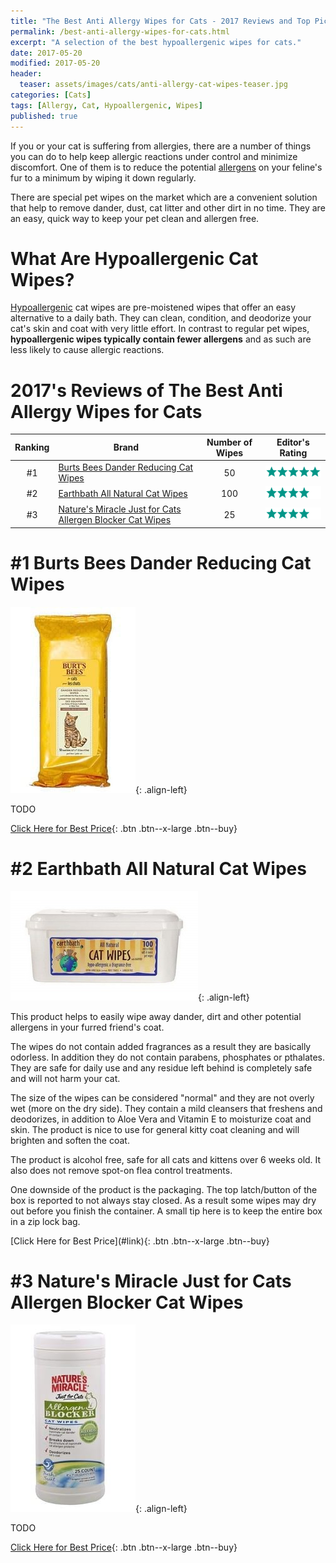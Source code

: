 ```yaml
---
title: "The Best Anti Allergy Wipes for Cats - 2017 Reviews and Top Picks"
permalink: /best-anti-allergy-wipes-for-cats.html
excerpt: "A selection of the best hypoallergenic wipes for cats."
date: 2017-05-20
modified: 2017-05-20
header:
  teaser: assets/images/cats/anti-allergy-cat-wipes-teaser.jpg
categories: [Cats]
tags: [Allergy, Cat, Hypoallergenic, Wipes]
published: true
---
```


If you or your cat is suffering from allergies, there are a number of things you can do to help keep allergic reactions under control and minimize discomfort. One of them is to reduce the potential [allergens](https://en.wikipedia.org/wiki/Allergen) on your feline's fur to a minimum by wiping it down regularly.

There are special pet wipes on the market which are a convenient solution that help to remove dander, dust, cat litter and other dirt in no time. They are an easy, quick way to keep your pet clean and allergen free.

# What Are Hypoallergenic Cat Wipes?

[Hypoallergenic](https://en.wikipedia.org/wiki/Hypoallergenic) cat wipes are pre-moistened wipes that offer an easy alternative to a daily bath. They can clean, condition, and deodorize your cat's skin and coat with very little effort. In contrast to regular pet wipes, **hypoallergenic wipes typically contain fewer allergens** and as such are less likely to cause allergic reactions.

# 2017's Reviews of The Best Anti Allergy Wipes for Cats

| Ranking  | Brand                                                              | Number of Wipes | Editor's Rating                                           |
|:--------:| ------------------------------------------------------------------ |:---------------:| --------------------------------------------------------- |
| #1       | [Burts Bees Dander Reducing Cat Wipes](#link)                      | 50              | ![five stars](/assets/images/icons/rating/five-stars.png) |
| #2       | [Earthbath All Natural Cat Wipes](#link)                           | 100             | ![four stars](/assets/images/icons/rating/four-stars.png) |
| #3       | [Nature's Miracle Just for Cats Allergen Blocker Cat Wipes](#link) | 25              | ![four stars](/assets/images/icons/rating/four-stars.png) |

# #1 Burts Bees Dander Reducing Cat Wipes

![image-left](/assets/images/cats/burts-bees-dander-reducing-cat-wipes.jpg){: .align-left}

TODO

[Click Here for Best Price](#link){: .btn .btn--x-large .btn--buy}

# #2 Earthbath All Natural Cat Wipes

![image-left](/assets/images/cats/earthbath-all-natural-cat-wipes.jpg){: .align-left}

This product helps to easily wipe away dander, dirt and other potential allergens in your furred friend's coat.

The wipes do not contain added fragrances as a result they are basically odorless. In addition they do not contain parabens, phosphates or pthalates. They are safe for daily use and any residue left behind is completely safe and will not harm your cat.

The size of the wipes can be considered "normal" and they are not overly wet (more on the dry side). They contain a mild cleansers that freshens and deodorizes, in addition to Aloe Vera and Vitamin E to moisturize coat and skin. The product is nice to use for general kitty coat cleaning and will brighten and soften the coat.

The product is alcohol free, safe for all cats and kittens over 6 weeks old. It also does not remove spot-on flea control treatments.

One downside of the product is the packaging. The top latch/button of the box is reported to not always stay closed. As a result some wipes may dry out before you finish the container. A small tip here is to keep the entire box in a zip lock bag.

<div class="align-center">
[Click Here for Best Price](#link){: .btn .btn--x-large .btn--buy}
</div>

# #3 Nature's Miracle Just for Cats Allergen Blocker Cat Wipes

![image-left](/assets/images/cats/natures-miracle-just-for-cats-allergen-blocker-cat-wipes.jpg){: .align-left}

TODO

[Click Here for Best Price](#link){: .btn .btn--x-large .btn--buy}
